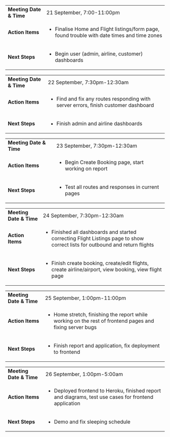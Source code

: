 |                         |                                                                                                             |
| ----------------------- | ----------------------------------------------------------------------------------------------------------- |
| **Meeting Date & Time** | 21 September, 7:00-11:00pm                                                                                  |
| **Action Items**        | <ul><li>Finalise Home and Flight listings/form page, found trouble with date times and time zones</li></ul> |
| **Next Steps**          | <ul><li>Begin user (admin, airline, customer) dashboards</li></ul>                                          |

|                         |                                                                                                    |
| ----------------------- | -------------------------------------------------------------------------------------------------- |
| **Meeting Date & Time** | 22 September, 7:30pm-12:30am                                                                       |
| **Action Items**        | <ul><li>Find and fix any routes responding with server errors, finish customer dashboard</li></ul> |
| **Next Steps**          | <ul><li>Finish admin and airline dashboards</li></ul>                                              |

|                         |                                                                      |
| ----------------------- | -------------------------------------------------------------------- |
| **Meeting Date & Time** | 23 September, 7:30pm-12:30am                                         |
| **Action Items**        | <ul><li>Begin Create Booking page, start working on report</li></ul> |
| **Next Steps**          | <ul><li>Test all routes and responses in current pages</li></ul>     |

|                         |                                                                                                                                             |
| ----------------------- | ------------------------------------------------------------------------------------------------------------------------------------------- |
| **Meeting Date & Time** | 24 September, 7:30pm-12:30am                                                                                                                |
| **Action Items**        | <ul><li>Finished all dashboards and started correcting Flight Listings page to show correct lists for outbound and return flights</li></ul> |
| **Next Steps**          | <ul><li>Finish create booking, create/edit flights, create airline/airport, view booking, view flight page</li></ul>                        |

|                         |                                                                                                                         |
| ----------------------- | ----------------------------------------------------------------------------------------------------------------------- |
| **Meeting Date & Time** | 25 September, 1:00pm-11:00pm                                                                                            |
| **Action Items**        | <ul><li>Home stretch, finishing the report while working on the rest of frontend pages and fixing server bugs</li></ul> |
| **Next Steps**          | <ul><li>Finish report and application, fix deployment to frontend</li></ul>                                             |

|                         |                                                                                                                      |
| ----------------------- | -------------------------------------------------------------------------------------------------------------------- |
| **Meeting Date & Time** | 26 September, 1:00pm-5:00am                                                                                          |
| **Action Items**        | <ul><li>Deployed frontend to Heroku, finished report and diagrams, test use cases for frontend application</li></ul> |
| **Next Steps**          | <ul><li>Demo and fix sleeping schedule</li></ul>                                                                     |
